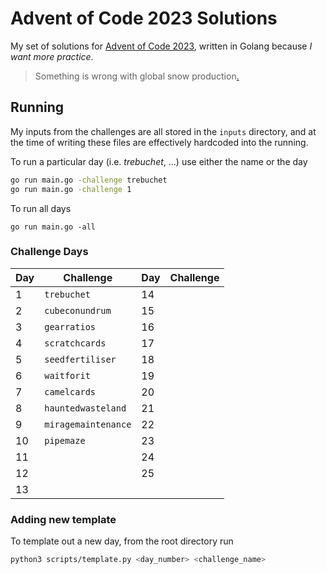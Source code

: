# Advent of Code 2023 Solutions

My set of solutions for [Advent of Code 2023](https://adventofcode.com/2023), written in Golang because _I want more practice_.

> Something is wrong with global snow production[.](https://www.youtube.com/watch?v=H45Aki9udK4)

## Running

My inputs from the challenges are all stored in the `inputs` directory, and at the time of writing these files are effectively hardcoded into the running.

To run a particular day (i.e. _trebuchet_, ...) use either the name or the day
```sh
go run main.go -challenge trebuchet
go run main.go -challenge 1
```

To run all days
```
go run main.go -all
```

### Challenge Days

Day | Challenge |Day | Challenge
----|-----------|----|----------
1 | `trebuchet` | 14 | ` `
2 | `cubeconundrum` | 15 | ` `
3 | `gearratios` | 16 | ` `
4 | `scratchcards` | 17 | ` `
5 | `seedfertiliser` | 18 | ` `
6 | `waitforit` | 19 | ` `
7 | `camelcards` | 20 | ` `
8 | `hauntedwasteland` | 21 | ` `
9 | `miragemaintenance` | 22 | ` `
10 | `pipemaze` | 23 | ` `
11 | ` ` | 24 | ` `
12 | ` ` | 25 | ` `
13 | ` `

### Adding new template

To template out a new day, from the root directory run
```sh
python3 scripts/template.py <day_number> <challenge_name>
```
